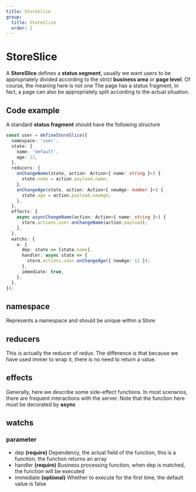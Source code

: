 ```yaml
---
title: StoreSlice
group:
  title: StoreSlice
  order: 2
---
```


# StoreSlice

A **StoreSlice** defines a **status segment**, usually we want users to be appropriately divided according to the strict **business area** or **page level**. Of course, the meaning here is not one The page has a status fragment, in fact, a page can also be appropriately split according to the actual situation.

## Code example

A standard **status fragment** should have the following structure

```typescript
const user = defineStoreSlice({
  namespace: 'user',
  state: {
    name: 'default',
    age: 12,
  },
  reducers: {
    onChangeName(state, action: Action<{ name: string }>) {
      state.name = action.payload.name;
    },
    onChangeAge(state, action: Action<{ newAge: number }>) {
      state.age = action.payload.newAge;
    },
  },
  effects: {
    async asyncChangeName(action: Action<{ name: string }>) {
      store.actions.user.onChangeName(action.payload);
    },
  },
  watchs: {
    a: {
      dep: state => [state.name],
      handler: async state => {
        store.actions.user.onChangeAge({ newAge: 12 });
      },
      immediate: true,
    },
  },
});
```

## namespace

Represents a namespace and should be unique within a Store

## reducers

This is actually the reducer of redux. The difference is that because we have used immer to wrap it, there is no need to return a value.

## effects

Generally, here we describe some side-effect functions. In most scenarios, there are frequent interactions with the server. Note that the function here must be decorated by **async**

## watchs

### parameter

- dep **(require)** Dependency, the actual field of the function, this is a function, the function returns an array
- handler **(require)** Business processing function, when dep is matched, the function will be executed
- immediate **(optional)** Whether to execute for the first time, the default value is false
